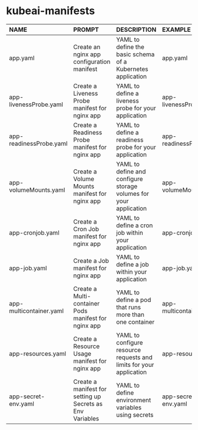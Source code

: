 # kubeai-manifests

| NAME                    | PROMPT                          | DESCRIPTION                                                         | EXAMPLE                 |
|:------------------------|:--------------------------------|:--------------------------------------------------------------------|:------------------------|
| app.yaml                | Create an nginx app configuration manifest      | YAML to define the basic schema of a Kubernetes application         | app.yaml                |
| app-livenessProbe.yaml  | Create a Liveness Probe manifest for nginx app            | YAML to define a liveness probe for your application                | app-livenessProbe.yaml  |
| app-readinessProbe.yaml | Create a Readiness Probe manifest for nginx app          | YAML to define a readiness probe for your application               | app-readinessProbe.yaml |
| app-volumeMounts.yaml   | Create a Volume Mounts manifest for nginx app       | YAML to define and configure storage volumes for your application   | app-volumeMounts.yaml   |
| app-cronjob.yaml        | Create a Cron Job manifest for nginx app            | YAML to define a cron job within your application                   | app-cronjob.yaml        |
| app-job.yaml            | Create a Job manifest for nginx app                   | YAML to define a job within your application                        | app-job.yaml            |
| app-multicontainer.yaml | Create a Multi-container Pods manifest for nginx app     | YAML to define a pod that runs more than one container              | app-multicontainer.yaml |
| app-resources.yaml      | Create a Resource Usage manifest for nginx app     | YAML to configure resource requests and limits for your application | app-resources.yaml      |
| app-secret-env.yaml     | Create a manifest for setting up Secrets as Env Variables | YAML to define environment variables using secrets                  | app-secret-env.yaml     |